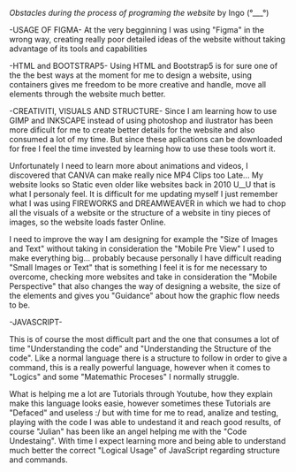 *Obstacles during the process of programing the website*
by Ingo (°___°)

-USAGE OF FIGMA-
At the very begginning I was using "Figma" in the wrong way, creating really poor detailed ideas of the website without taking advantage of its tools and capabilities

-HTML and BOOTSTRAP5-
Using HTML and Bootstrap5 is for sure one of the the best ways at the moment for me to design a website, using containers gives me freedom to be more creative and handle, move all elements through the website much better.

-CREATIVITI, VISUALS AND STRUCTURE-
Since I am learning how to use GIMP and INKSCAPE instead of using photoshop and ilustrator has been more dificult for me to create better details for the website and also consumed a lot of my time. But since these aplications can be downloaded for free I feel the time invested by learning how to use these tools wort it.

Unfortunately I need to learn more about animations and videos, I discovered that CANVA can make really nice MP4 Clips too Late... My website looks so Static even older like websites back in 2010 U__U that is what I personaly feel. It is difficult for me updating myself I just remember what I was using FIREWORKS and DREAMWEAVER in which we had to chop all the visuals of a website or the structure of a website in tiny pieces of images, so the website loads faster Online.

I need to improve the way I am designing for example the "Size of Images and Text" without taking in consideration the "Mobile Pre View" I used to make everything big... probably because personally I have difficult reading "Small Images or Text" that is something I feel it is for me necessary to overcome, checking more websites and take in consideration the "Mobile Perspective" that also changes the way of designing a website, the size of the elements and gives you "Guidance" about how the graphic flow needs to be.


-JAVASCRIPT-

This is of course the most difficult part and the one that consumes a lot of time "Understanding the code" and "Understanding the Structure of the code".
Like a normal language there is a structure to follow in order to give a command, this is a really powerful language, however when it comes to "Logics" and some "Matemathic Proceses" I normally struggle. 

What is helping me a lot are Tutorials through Youtube, how they explain make this language looks easie, however sometimes these Tutorials are "Defaced" and useless :/ but with time for me to read, analize and testing, playing with the code I was able to undestand it and reach good results, of course "Julian" has been like an angel helping me with the "Code Undestaing". With time I expect learning more and being able to understand much better the correct "Logical Usage" of JavaScript regarding structure and commands. 